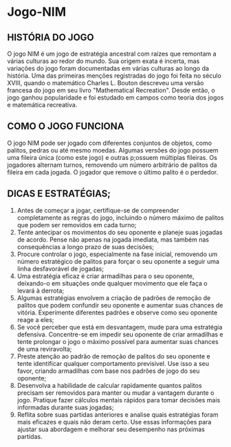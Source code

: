 # Jogo-NIM

## HISTÓRIA DO JOGO

O jogo NIM é um jogo de estratégia ancestral com raízes que remontam a várias culturas ao redor do mundo. Sua origem exata é incerta, mas variações do jogo foram documentadas em várias culturas ao longo da história. Uma das primeiras menções registradas do jogo foi feita no século XVIII, quando o matemático Charles L. Bouton descreveu uma versão francesa do jogo em seu livro "Mathematical Recreation". Desde então, o jogo ganhou popularidade e foi estudado em campos como teoria dos jogos e matemática recreativa.

## COMO O JOGO FUNCIONA

O jogo NIM pode ser jogado com diferentes conjuntos de objetos, como palitos, pedras ou até mesmo moedas. Algumas versões do jogo possuem uma fileira única (como este jogo) e outras p;ossuem múltiplas fileiras. Os jogadores alternam turnos, removendo um número arbitrário de palitos da fileira em cada jogada. O jogador que remove o último palito é o perdedor.

## DICAS E ESTRATÉGIAS;

1) Antes de começar a jogar, certifique-se de compreender completamente as regras do jogo, incluindo o número máximo de palitos que podem ser removidos em cada turno;
2) Tente antecipar os movimentos do seu oponente e planeje suas jogadas de acordo. Pense não apenas na jogada imediata, mas também nas consequências a longo prazo de suas decisões;
3) Procure controlar o jogo, especialmente na fase inicial, removendo um número estratégico de palitos para forçar o seu oponente a seguir uma linha desfavorável de jogadas;
4) Uma estratégia eficaz é criar armadilhas para o seu oponente, deixando-o em situações onde qualquer movimento que ele faça o levará à derrota;
5) Algumas estratégias envolvem a criação de padrões de remoção de palitos que podem confundir seu oponente e aumentar suas chances de vitória. Experimente diferentes padrões e observe como seu oponente reage a eles;
6) Se você perceber que está em desvantagem, mude para uma estratégia defensiva. Concentre-se em impedir seu oponente de criar armadilhas e tente prolongar o jogo o máximo possível para aumentar suas chances de uma reviravolta;
7) Preste atenção ao padrão de remoção de palitos do seu oponente e tente identificar qualquer comportamento previsível. Use isso a seu favor, criando armadilhas com base nos padrões de jogo do seu oponente;
8) Desenvolva a habilidade de calcular rapidamente quantos palitos precisam ser removidos para manter ou mudar a vantagem durante o jogo. Pratique fazer cálculos mentais rápidos para tomar decisões mais informadas durante suas jogadas;
9) Reflita sobre suas partidas anteriores e analise quais estratégias foram mais eficazes e quais não deram certo. Use essas informações para ajustar sua abordagem e melhorar seu desempenho nas próximas partidas.
